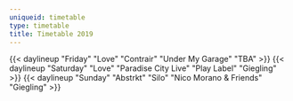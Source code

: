 ```yaml
---
uniqueid: timetable
type: timetable
title: Timetable 2019
---
```


{{< daylineup "Friday" "Love" "Contrair" "Under My Garage" "TBA" >}}
{{< daylineup "Saturday" "Love" "Paradise City Live" "Play Label" "Giegling" >}}
{{< daylineup "Sunday" "Abstrkt" "Silo" "Nico Morano & Friends" "Giegling" >}}


